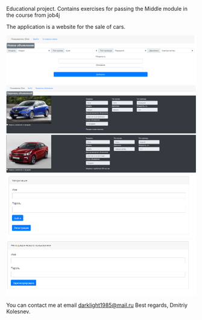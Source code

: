 Educational project. Contains exercises for passing the Middle module 
in the course from job4j

The application is a website for the sale of cars.

![ScreenShot](images/cars1.PNG)
![ScreenShot](images/cars2.PNG)
![ScreenShot](images/cars3.PNG)
![ScreenShot](images/cars4.PNG)

You can contact me at email darklight1985@mail.ru
Best regards,
Dmitriy Kolesnev.